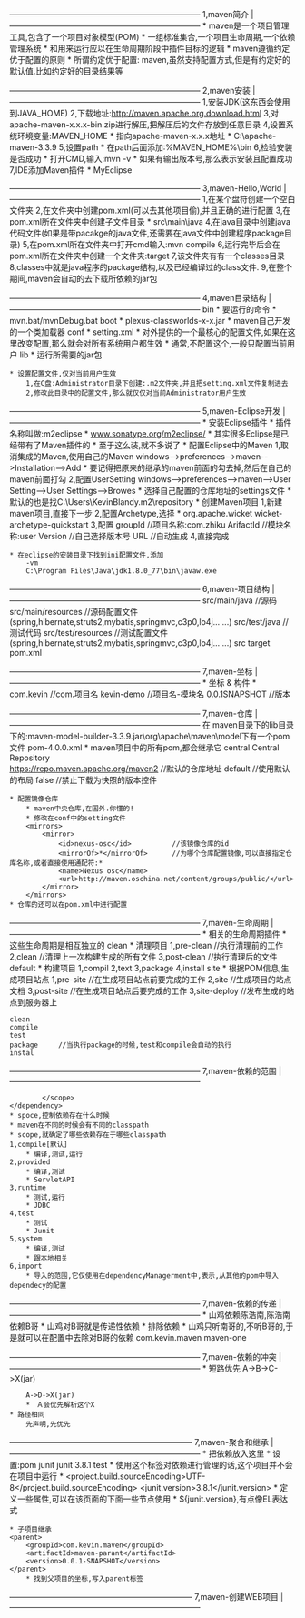 ――――――――――――――――――――――――
1,maven简介				|
――――――――――――――――――――――――
	* maven是一个项目管理工具,包含了一个项目对象模型(POM)
	* 一组标准集合,一个项目生命周期,一个依赖管理系统
	* 和用来运行应以在生命周期阶段中插件目标的逻辑
	* maven遵循约定优于配置的原则
	* 所谓约定优于配置:
		maven,虽然支持配置方式,但是有约定好的默认值.比如约定好的目录结果等

――――――――――――――――――――――――
2,maven安装				|
――――――――――――――――――――――――
	1,安装JDK(这东西会使用到JAVA_HOME)
	2,下载地址:http://maven.apache.org.download.html
	3,对apache-maven-x.x.x-bin.zip进行解压,把解压后的文件存放到任意目录
	4,设置系统环境变量:MAVEN_HOME
		* 指向apache-maven-x.x.x地址
		* C:\apache-maven-3.3.9
	5,设置path
		* 在path后面添加:%MAVEN_HOME%\bin
	6,检验安装是否成功
		* 打开CMD,输入:mvn -v
		* 如果有输出版本号,那么表示安装且配置成功
	7,IDE添加Maven插件
		* MyEclipse
	
――――――――――――――――――――――――
3,maven-Hello,World		|
――――――――――――――――――――――――
	1,在某个盘符创建一个空白文件夹
	2,在文件夹中创建pom.xml(可以去其他项目偷),并且正确的进行配置
	3,在pom.xml所在文件夹中创建子文件目录
		* src\main\java
	4,在java目录中创建java代码文件(如果是带pacakge的java文件,还需要在java文件中创建程序package目录)
	5,在pom.xml所在文件夹中打开cmd输入:mvn compile
	6,运行完毕后会在pom.xml所在文件夹中创建一个文件夹:target
	7,该文件夹有有一个classes目录
	8,classes中就是java程序的package结构,以及已经编译过的class文件.
	9,在整个期间,maven会自动的去下载所依赖的jar包

――――――――――――――――――――――――
4,maven目录结构			|
――――――――――――――――――――――――
	bin
		* 要运行的命令
		* mvn.bat/mvnDebug.bat
	boot
		* plexus-classworlds-x-x.jar
		* maven自己开发的一个类加载器
	conf
		* setting.xml
		* 对外提供的一个最核心的配置文件,如果在这里改变配置,那么就会对所有系统用户都生效
		* 通常,不配置这个,一般只配置当前用户
	lib
		* 运行所需要的jar包
	
	* 设置配置文件,仅对当前用户生效
		1,在C盘:Administrator目录下创建:.m2文件夹,并且把setting.xml文件复制进去
		2,修改此目录中的配置文件,那么就仅仅对当前Administrator用户生效

――――――――――――――――――――――――
5,maven-Eclipse开发		|
――――――――――――――――――――――――
	* 安装Eclipse插件
		* 插件名称叫做:m2eclipse
		* www.sonatype.org/m2eclipse/
		* 其实很多Eclipse是已经带有了Maven插件的
		* 至于这么装,就不多说了
	* 配置Eclipse中的Maven
		1,取消集成的Maven,使用自己的Maven
		windows-->preferences-->maven-->Installation-->Add
		* 要记得把原来的继承的maven前面的勾去掉,然后在自己的maven前面打勾
		2,配置UserSetting
		windows-->preferences-->maven-->User Setting-->User Settings-->Browes
		* 选择自己配置的仓库地址的settings文件
		* 默认的也是找C:\Users\KevinBlandy\.m2\repository
	* 创建Maven项目
		1,新建maven项目,直接下一步
		2,配置Archetype,选择
			* org.apache.wicket   wicket-archetype-quickstart
		3,配置
			groupId			//项目名称:com.zhiku
			ArifactId		//模块名称:user
			Version			//自己选择版本号
			URL				//自动生成
		4,直接完成


	* 在eclipse的安装目录下找到ini配置文件,添加
		-vm
		C:\Program Files\Java\jdk1.8.0_77\bin\javaw.exe

――――――――――――――――――――――――
6,maven-项目结构		|
――――――――――――――――――――――――
	src/main/java			//源码
	src/main/resources		//源码配置文件(spring,hibernate,struts2,mybatis,springmvc,c3p0,lo4j... ...)
	src/test/java			//测试代码
	src/test/resources		//测试配置文件(spring,hibernate,struts2,mybatis,springmvc,c3p0,lo4j... ...)
	src
	target
	pom.xml


――――――――――――――――――――――――
7,maven-坐标			|
――――――――――――――――――――――――
	* 坐标 & 构件
	* 
	<dependency>
		<groupId>com.kevin</groupId>			//com.项目名
		<artifactId>kevin-demo</artifactId>		//项目名-模块名
		<version>0.0.1SNAPSHOT</version>		//版本
	</dependency>

――――――――――――――――――――――――
7,maven-仓库			|
――――――――――――――――――――――――
	在 maven目录下的lib目录下的:maven-model-builder-3.3.9.jar\org\apache\maven\model下有一个pom文件
	pom-4.0.0.xml
		* maven项目中的所有pom,都会继承它
		<repositories>
			<repository>
			<id>central</id>
			<name>Central Repository</name>					
			<url>https://repo.maven.apache.org/maven2</url>		//默认的仓库地址
			<layout>default</layout>							//使用默认的布局
			<snapshots>
			<enabled>false</enabled>							//禁止下载为快照的版本控件
			</snapshots>
			</repository>
		</repositories>
	
	* 配置镜像仓库
		* maven中央仓库,在国外.你懂的!
		* 修改在conf中的setting文件
		<mirrors>
			<mirror>
				<id>nexus-osc</id>			//该镜像仓库的id
				<mirrorOf>*</mirrorOf>		//为哪个仓库配置镜像,可以直接指定仓库名称,或者直接使用通配符:*
				<name>Nexus osc</name>
				<url>http://maven.oschina.net/content/groups/public/</url>
			</mirror>
		</mirrors>
	* 仓库的还可以在pom.xml中进行配置
――――――――――――――――――――――――
7,maven-生命周期		|
――――――――――――――――――――――――
	* 相关的生命周期插件
	* 这些生命周期是相互独立的
		clean
			* 清理项目
			1,pre-clean		//执行清理前的工作
			2,clean			//清理上一次构建生成的所有文件
			3,post-clean	//执行清理后的文件
		default
			* 构建项目
			1,compil
			2,text
			3,package
			4,install
		site
			* 根据POM信息,生成项目站点
			1,pre-site		//在生成项目站点前要完成的工作
			2,site			//生成项目的站点文档
			3,post-site		//在生成项目站点后要完成的工作
			3,site-deploy	//发布生成的站点到服务器上

		
	clean
	compile
	test
	package		//当执行package的时候,test和compile会自动的执行
	instal


――――――――――――――――――――――――
7,maven-依赖的范围		|
――――――――――――――――――――――――
	<dependency>
			<groupId></groupId>
			<artifactId></artifactId>
			<version></version>
			<type></type>
			<scope>
				
			</scope>
	</dependency>
	* spoce,控制依赖存在什么时候
	* maven在不同的时候会有不同的classpath
	* scope,就确定了哪些依赖存在于哪些classpath
	1,compile[默认]
		* 编译,测试,运行
	2,provided
		* 编译,测试
		* ServletAPI
	3,runtime
		* 测试,运行
		* JDBC
	4,test
		* 测试
		* Junit
	5,system
		* 编译,测试
		* 跟本地相关
	6,import
		* 导入的范围,它仅使用在dependencyManagerment中,表示,从其他的pom中导入dependecy的配置

――――――――――――――――――――――――
7,maven-依赖的传递		|
――――――――――――――――――――――――
	* 山鸡依赖陈浩南,陈浩南依赖B哥
	* 山鸡对B哥就是传递性依赖
	* 排除依赖
		* 山鸡只听南哥的,不听B哥的,于是就可以在配置中去除对B哥的依赖
	<dependency>
	 <exclusions>
	  	<exclusion>
	  		<groupId>com.kevin.maven</groupId>
			<artifactId>maven-one</artifactId>
	  	</exclusion>
	  </exclusions>
    </dependency>

――――――――――――――――――――――――
7,maven-依赖的冲突		|
――――――――――――――――――――――――
	* 短路优先
		A->B->C->X(jar)

		A->D->X(jar)
		*　Ａ会优先解析这个X
	* 路径相同
		先声明,先优先

―――――――――――――――――――――――
7,maven-聚合和继承		|
――――――――――――――――――――――――
	* 把依赖放入这里<dependencyManagement>
	* 设置:<packaging>pom</packaging>
		<dependencyManagement>
		<dependencies>
			<dependency>
			  <groupId>junit</groupId>
			  <artifactId>junit</artifactId>
			  <version>3.8.1</version>
			  <scope>test</scope>
			</dependency>
			</dependencies>
	   </dependencyManagement>
	   * 使用这个标签对依赖进行管理的话,这个项目并不会在项目中运行
	   * <properties>
			<project.build.sourceEncoding>UTF-8</project.build.sourceEncoding>
			<junit.version>3.8.1</junit.version>
		  </properties>
		  * 定义一些属性,可以在该页面的下面一些节点使用
		  * ${junit.version},有点像EL表达式

	* 子项目继承
	<parent>
		<groupId>com.kevin.maven</groupId>
		<artifactId>maven-parant</artifactId>
		<version>0.0.1-SNAPSHOT</version>
	</parent>
		* 找到父项目的坐标,写入parent标签


―――――――――――――――――――――――
7,maven-创建WEB项目		|
――――――――――――――――――――――――